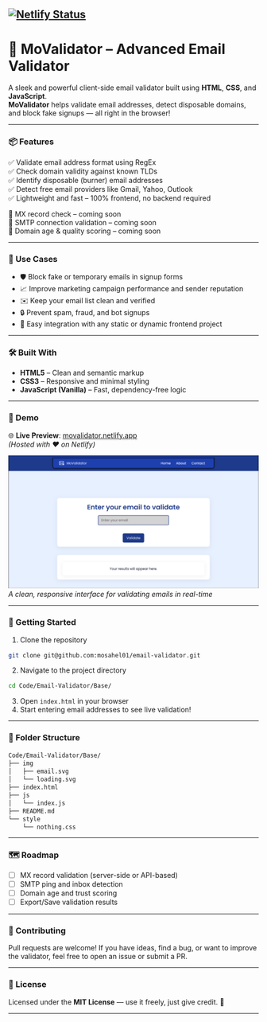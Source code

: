 [![Netlify Status](https://api.netlify.com/api/v1/badges/e6af664d-6999-4cd7-8c16-efb52a76112b/deploy-status)](https://app.netlify.com/sites/movalidator/deploys)
---

# 🚀 MoValidator – Advanced Email Validator

A sleek and powerful client-side email validator built using **HTML**, **CSS**, and **JavaScript**.  
**MoValidator** helps validate email addresses, detect disposable domains, and block fake signups — all right in the browser!

---

### 📦 Features

✅ Validate email address format using RegEx  
✅ Check domain validity against known TLDs  
✅ Identify disposable (burner) email addresses  
✅ Detect free email providers like Gmail, Yahoo, Outlook  
✅ Lightweight and fast – 100% frontend, no backend required  

🚨 MX record check – coming soon  
🚨 SMTP connection validation – coming soon  
🚨 Domain age & quality scoring – coming soon

---

### 🎯 Use Cases

- 🛡️ Block fake or temporary emails in signup forms  
- 📈 Improve marketing campaign performance and sender reputation  
- ✉️ Keep your email list clean and verified  
- 🔒 Prevent spam, fraud, and bot signups  
- 🔧 Easy integration with any static or dynamic frontend project  

---

### 🛠️ Built With

- **HTML5** – Clean and semantic markup  
- **CSS3** – Responsive and minimal styling  
- **JavaScript (Vanilla)** – Fast, dependency-free logic  

---

### 📸 Demo

🌐 **Live Preview**: [movalidator.netlify.app](https://movalidator.netlify.app)  
*(Hosted with ❤️ on Netlify)* 


![UI Preview](./img/demo.png)  
*A clean, responsive interface for validating emails in real-time*

---

### 🚀 Getting Started

1. Clone the repository  
```bash
git clone git@github.com:mosahel01/email-validator.git
```

2. Navigate to the project directory  
```bash
cd Code/Email-Validator/Base/
```

3. Open `index.html` in your browser  
4. Start entering email addresses to see live validation!

---

### 📂 Folder Structure

```
Code/Email-Validator/Base/
├── img
│   ├── email.svg
│   └── loading.svg
├── index.html
├── js
│   └── index.js
├── README.md
└── style
    └── nothing.css
```

---

### 🗺️ Roadmap

- [ ] MX record validation (server-side or API-based)
- [ ] SMTP ping and inbox detection
- [ ] Domain age and trust scoring
- [ ] Export/Save validation results

---

### 🤝 Contributing

Pull requests are welcome! If you have ideas, find a bug, or want to improve the validator, feel free to open an issue or submit a PR.

---

### 📄 License

Licensed under the **MIT License** — use it freely, just give credit. 💌

---
